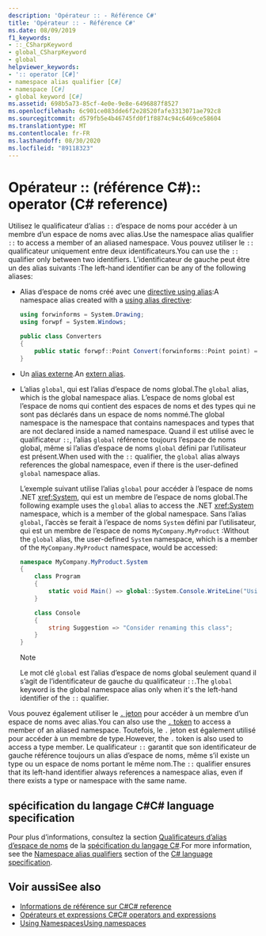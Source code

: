 ```yaml
---
description: 'Opérateur :: - Référence C#'
title: 'Opérateur :: - Référence C#'
ms.date: 08/09/2019
f1_keywords:
- ::_CSharpKeyword
- global_CSharpKeyword
- global
helpviewer_keywords:
- ':: operator [C#]'
- namespace alias qualifier [C#]
- namespace [C#]
- global keyword [C#]
ms.assetid: 698b5a73-85cf-4e0e-9e8e-6496887f8527
ms.openlocfilehash: 6c901ce083dde6f2e28520fafe3313071ae792c8
ms.sourcegitcommit: d579fb5e4b46745fd0f1f8874c94c6469ce58604
ms.translationtype: MT
ms.contentlocale: fr-FR
ms.lasthandoff: 08/30/2020
ms.locfileid: "89118323"
---
```

# <a name="-operator-c-reference"></a><span data-ttu-id="11eea-103">Opérateur :: (référence C#)</span><span class="sxs-lookup"><span data-stu-id="11eea-103">:: operator (C# reference)</span></span>

<span data-ttu-id="11eea-104">Utilisez le qualificateur d’alias `::` d’espace de noms pour accéder à un membre d’un espace de noms avec alias.</span><span class="sxs-lookup"><span data-stu-id="11eea-104">Use the namespace alias qualifier `::` to access a member of an aliased namespace.</span></span> <span data-ttu-id="11eea-105">Vous pouvez utiliser le `::` qualificateur uniquement entre deux identificateurs.</span><span class="sxs-lookup"><span data-stu-id="11eea-105">You can use the `::` qualifier only between two identifiers.</span></span> <span data-ttu-id="11eea-106">L’identificateur de gauche peut être un des alias suivants :</span><span class="sxs-lookup"><span data-stu-id="11eea-106">The left-hand identifier can be any of the following aliases:</span></span>

- <span data-ttu-id="11eea-107">Alias d’espace de noms créé avec une [directive using alias](../keywords/using-directive.md):</span><span class="sxs-lookup"><span data-stu-id="11eea-107">A namespace alias created with a [using alias directive](../keywords/using-directive.md):</span></span>

  ```csharp
  using forwinforms = System.Drawing;
  using forwpf = System.Windows;
  
  public class Converters
  {
      public static forwpf::Point Convert(forwinforms::Point point) => new forwpf::Point(point.X, point.Y);
  }
  ```

- <span data-ttu-id="11eea-108">Un [alias externe](../keywords/extern-alias.md).</span><span class="sxs-lookup"><span data-stu-id="11eea-108">An [extern alias](../keywords/extern-alias.md).</span></span>
- <span data-ttu-id="11eea-109">L’alias `global`, qui est l’alias d’espace de noms global.</span><span class="sxs-lookup"><span data-stu-id="11eea-109">The `global` alias, which is the global namespace alias.</span></span> <span data-ttu-id="11eea-110">L’espace de noms global est l’espace de noms qui contient des espaces de noms et des types qui ne sont pas déclarés dans un espace de noms nommé.</span><span class="sxs-lookup"><span data-stu-id="11eea-110">The global namespace is the namespace that contains namespaces and types that are not declared inside a named namespace.</span></span> <span data-ttu-id="11eea-111">Quand il est utilisé avec le qualificateur `::`, l’alias `global` référence toujours l’espace de noms global, même si l’alias d’espace de noms `global` défini par l’utilisateur est présent.</span><span class="sxs-lookup"><span data-stu-id="11eea-111">When used with the `::` qualifier, the `global` alias always references the global namespace, even if there is the user-defined `global` namespace alias.</span></span>

  <span data-ttu-id="11eea-112">L’exemple suivant utilise l’alias `global` pour accéder à l’espace de noms .NET <xref:System>, qui est un membre de l’espace de noms global.</span><span class="sxs-lookup"><span data-stu-id="11eea-112">The following example uses the `global` alias to access the .NET <xref:System> namespace, which is a member of the global namespace.</span></span> <span data-ttu-id="11eea-113">Sans l’alias `global`, l’accès se ferait à l’espace de noms `System` défini par l’utilisateur, qui est un membre de l’espace de noms `MyCompany.MyProduct` :</span><span class="sxs-lookup"><span data-stu-id="11eea-113">Without the `global` alias, the user-defined `System` namespace, which is a member of the `MyCompany.MyProduct` namespace, would be accessed:</span></span>

  ```csharp
  namespace MyCompany.MyProduct.System
  {
      class Program
      {
          static void Main() => global::System.Console.WriteLine("Using global alias");
      }

      class Console
      {
          string Suggestion => "Consider renaming this class";
      }
  }
  ```

  > [!NOTE]
  > <span data-ttu-id="11eea-114">Le mot clé `global` est l’alias d’espace de noms global seulement quand il s’agit de l’identificateur de gauche du qualificateur `::`.</span><span class="sxs-lookup"><span data-stu-id="11eea-114">The `global` keyword is the global namespace alias only when it's the left-hand identifier of the `::` qualifier.</span></span>

<span data-ttu-id="11eea-115">Vous pouvez également utiliser le [ `.` jeton](member-access-operators.md#member-access-expression-) pour accéder à un membre d’un espace de noms avec alias.</span><span class="sxs-lookup"><span data-stu-id="11eea-115">You can also use the [`.` token](member-access-operators.md#member-access-expression-) to access a member of an aliased namespace.</span></span> <span data-ttu-id="11eea-116">Toutefois, le `.` jeton est également utilisé pour accéder à un membre de type.</span><span class="sxs-lookup"><span data-stu-id="11eea-116">However, the `.` token is also used to access a type member.</span></span> <span data-ttu-id="11eea-117">Le qualificateur `::` garantit que son identificateur de gauche référence toujours un alias d’espace de noms, même s’il existe un type ou un espace de noms portant le même nom.</span><span class="sxs-lookup"><span data-stu-id="11eea-117">The `::` qualifier ensures that its left-hand identifier always references a namespace alias, even if there exists a type or namespace with the same name.</span></span>

## <a name="c-language-specification"></a><span data-ttu-id="11eea-118">spécification du langage C#</span><span class="sxs-lookup"><span data-stu-id="11eea-118">C# language specification</span></span>

<span data-ttu-id="11eea-119">Pour plus d’informations, consultez la section [Qualificateurs d’alias d’espace de noms](~/_csharplang/spec/namespaces.md#namespace-alias-qualifiers) de la [spécification du langage C#](~/_csharplang/spec/introduction.md).</span><span class="sxs-lookup"><span data-stu-id="11eea-119">For more information, see the [Namespace alias qualifiers](~/_csharplang/spec/namespaces.md#namespace-alias-qualifiers) section of the [C# language specification](~/_csharplang/spec/introduction.md).</span></span>

## <a name="see-also"></a><span data-ttu-id="11eea-120">Voir aussi</span><span class="sxs-lookup"><span data-stu-id="11eea-120">See also</span></span>

- [<span data-ttu-id="11eea-121">Informations de référence sur C#</span><span class="sxs-lookup"><span data-stu-id="11eea-121">C# reference</span></span>](../index.md)
- [<span data-ttu-id="11eea-122">Opérateurs et expressions C#</span><span class="sxs-lookup"><span data-stu-id="11eea-122">C# operators and expressions</span></span>](index.md)
- [<span data-ttu-id="11eea-123">Using Namespaces</span><span class="sxs-lookup"><span data-stu-id="11eea-123">Using namespaces</span></span>](../../programming-guide/namespaces/using-namespaces.md)
